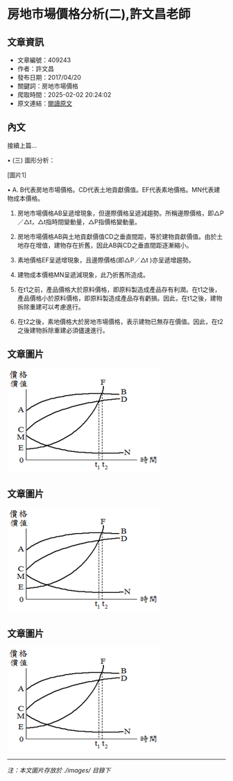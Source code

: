# 房地市場價格分析(二),許文昌老師

## 文章資訊
- 文章編號：409243
- 作者：許文昌
- 發布日期：2017/04/20
- 關鍵詞：房地市場價格
- 爬取時間：2025-02-02 20:24:02
- 原文連結：[閱讀原文](https://real-estate.get.com.tw/Columns/detail.aspx?no=409243)

## 內文
接續上篇...

• (三) 圖形分析：

[圖片1]

• A. B代表房地市場價格。CD代表土地貢獻價值。EF代表素地價格。MN代表建物成本價格。

1. 房地市場價格AB呈遞增現象，但邊際價格呈遞減趨勢。所稱邊際價格，即△P／△t，△t指時間變動量，△P指價格變動量。

2. 房地市場價格AB與土地貢獻價值CD之垂直間距，等於建物貢獻價值。由於土地存在增值，建物存在折舊，因此AB與CD之垂直間距逐漸縮小。

3. 素地價格EF呈遞增現象，且邊際價格(即△P／△t )亦呈遞增趨勢。

4. 建物成本價格MN呈遞減現象，此乃折舊所造成。

5. 在t1之前，產品價格大於原料價格，即原料製造成產品存有利潤。在t1之後，產品價格小於原料價格，即原料製造成產品存有虧損。因此，在t1之後，建物拆除重建可以考慮進行。

6. 在t2之後，素地價格大於房地市場價格，表示建物已無存在價值。因此，在t2之後建物拆除重建必須儘速進行。

## 文章圖片

![圖片1](./images/409243_3493501e.png)

## 文章圖片

![圖片1](./images/409243_3493501e.png)

## 文章圖片

![圖片1](./images/409243_3493501e.png)


---
*注：本文圖片存放於 ./images/ 目錄下*
